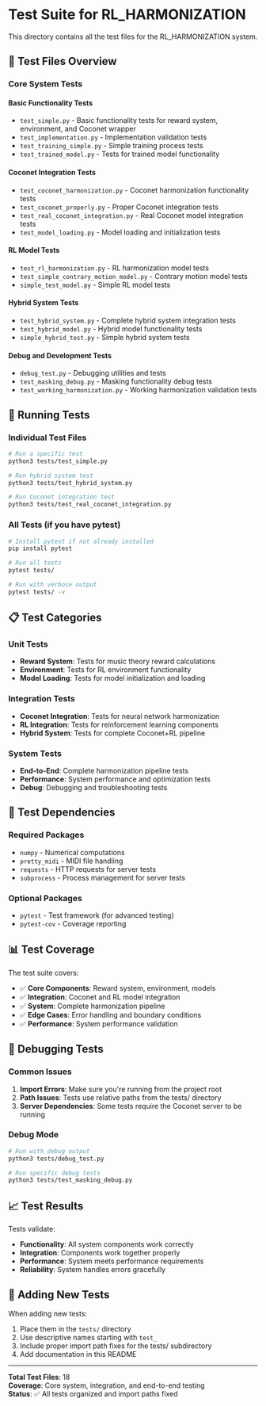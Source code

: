 # Test Suite for RL_HARMONIZATION

This directory contains all the test files for the RL_HARMONIZATION system.

## 🧪 **Test Files Overview**

### **Core System Tests**

#### **Basic Functionality Tests**

- `test_simple.py` - Basic functionality tests for reward system, environment, and Coconet wrapper
- `test_implementation.py` - Implementation validation tests
- `test_training_simple.py` - Simple training process tests
- `test_trained_model.py` - Tests for trained model functionality

#### **Coconet Integration Tests**

- `test_coconet_harmonization.py` - Coconet harmonization functionality tests
- `test_coconet_properly.py` - Proper Coconet integration tests
- `test_real_coconet_integration.py` - Real Coconet model integration tests
- `test_model_loading.py` - Model loading and initialization tests

#### **RL Model Tests**

- `test_rl_harmonization.py` - RL harmonization model tests
- `test_simple_contrary_motion_model.py` - Contrary motion model tests
- `simple_test_model.py` - Simple RL model tests

#### **Hybrid System Tests**

- `test_hybrid_system.py` - Complete hybrid system integration tests
- `test_hybrid_model.py` - Hybrid model functionality tests
- `simple_hybrid_test.py` - Simple hybrid system tests

#### **Debug and Development Tests**

- `debug_test.py` - Debugging utilities and tests
- `test_masking_debug.py` - Masking functionality debug tests
- `test_working_harmonization.py` - Working harmonization validation tests

## 🚀 **Running Tests**

### **Individual Test Files**

```bash
# Run a specific test
python3 tests/test_simple.py

# Run hybrid system test
python3 tests/test_hybrid_system.py

# Run Coconet integration test
python3 tests/test_real_coconet_integration.py
```

### **All Tests (if you have pytest)**

```bash
# Install pytest if not already installed
pip install pytest

# Run all tests
pytest tests/

# Run with verbose output
pytest tests/ -v
```

## 📋 **Test Categories**

### **Unit Tests**

- **Reward System**: Tests for music theory reward calculations
- **Environment**: Tests for RL environment functionality
- **Model Loading**: Tests for model initialization and loading

### **Integration Tests**

- **Coconet Integration**: Tests for neural network harmonization
- **RL Integration**: Tests for reinforcement learning components
- **Hybrid System**: Tests for complete Coconet+RL pipeline

### **System Tests**

- **End-to-End**: Complete harmonization pipeline tests
- **Performance**: System performance and optimization tests
- **Debug**: Debugging and troubleshooting tests

## 🔧 **Test Dependencies**

### **Required Packages**

- `numpy` - Numerical computations
- `pretty_midi` - MIDI file handling
- `requests` - HTTP requests for server tests
- `subprocess` - Process management for server tests

### **Optional Packages**

- `pytest` - Test framework (for advanced testing)
- `pytest-cov` - Coverage reporting

## 📊 **Test Coverage**

The test suite covers:

- ✅ **Core Components**: Reward system, environment, models
- ✅ **Integration**: Coconet and RL model integration
- ✅ **System**: Complete harmonization pipeline
- ✅ **Edge Cases**: Error handling and boundary conditions
- ✅ **Performance**: System performance validation

## 🐛 **Debugging Tests**

### **Common Issues**

1. **Import Errors**: Make sure you're running from the project root
2. **Path Issues**: Tests use relative paths from the tests/ directory
3. **Server Dependencies**: Some tests require the Coconet server to be running

### **Debug Mode**

```bash
# Run with debug output
python3 tests/debug_test.py

# Run specific debug tests
python3 tests/test_masking_debug.py
```

## 📈 **Test Results**

Tests validate:

- **Functionality**: All system components work correctly
- **Integration**: Components work together properly
- **Performance**: System meets performance requirements
- **Reliability**: System handles errors gracefully

## 🔄 **Adding New Tests**

When adding new tests:

1. Place them in the `tests/` directory
2. Use descriptive names starting with `test_`
3. Include proper import path fixes for the tests/ subdirectory
4. Add documentation in this README

---

**Total Test Files**: 18  
**Coverage**: Core system, integration, and end-to-end testing  
**Status**: ✅ All tests organized and import paths fixed
